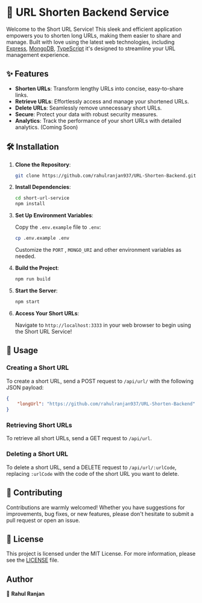 # 🚀 URL Shorten Backend Service

Welcome to the Short URL Service! This sleek and efficient application empowers you to shorten long URLs, making them easier to share and manage. Built with love using the latest web technologies, including [Express](https://expressjs.com/), [MongoDB](https://www.mongodb.com/), [TypeScript](https://www.typescriptlang.org/) it's designed to streamline your URL management experience.

## ✨ Features

- **Shorten URLs**: Transform lengthy URLs into concise, easy-to-share links.
- **Retrieve URLs**: Effortlessly access and manage your shortened URLs.
- **Delete URLs**: Seamlessly remove unnecessary short URLs.
- **Secure**: Protect your data with robust security measures.
- **Analytics**: Track the performance of your short URLs with detailed analytics. (Coming Soon)

## 🛠️ Installation

1. **Clone the Repository**:

    ```bash
    git clone https://github.com/rahulranjan937/URL-Shorten-Backend.git
    ```

2. **Install Dependencies**:

    ```bash
    cd short-url-service
    npm install
    ```

3. **Set Up Environment Variables**:

    Copy the `.env.example` file to `.env`:

    ```bash
    cp .env.example .env
    ```

    Customize the `PORT` , `MONGO_URI` and other environment variables as needed.

4. **Build the Project**:

    ```bash
    npm run build
    ```

5. **Start the Server**:

    ```bash
    npm start
    ```

6. **Access Your Short URLs**:

    Navigate to `http://localhost:3333` in your web browser to begin using the Short URL Service!

## 🚀 Usage

### Creating a Short URL

To create a short URL, send a POST request to `/api/url/` with the following JSON payload:

```json
{
    "longUrl": "https://github.com/rahulranjan937/URL-Shorten-Backend"
}
```

### Retrieving Short URLs

To retrieve all short URLs, send a GET request to `/api/url`.

### Deleting a Short URL

To delete a short URL, send a DELETE request to `/api/url/:urlCode`, replacing `:urlCode` with the code of the short URL you want to delete.

## 🤝 Contributing

Contributions are warmly welcomed! Whether you have suggestions for improvements, bug fixes, or new features, please don't hesitate to submit a pull request or open an issue.

## 📄 License

This project is licensed under the MIT License. For more information, please see the [LICENSE](LICENSE) file.

## Author

👤 **Rahul Ranjan**
